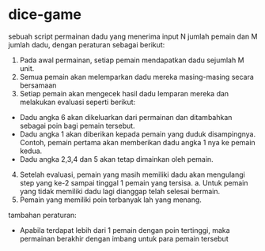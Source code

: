 # dice-game

sebuah script permainan dadu yang menerima input N jumlah pemain dan M jumlah
dadu, dengan peraturan sebagai berikut:
1. Pada awal permainan, setiap pemain mendapatkan dadu sejumlah M unit.
2. Semua pemain akan melemparkan dadu mereka masing-masing secara bersamaan
3. Setiap pemain akan mengecek hasil dadu lemparan mereka dan melakukan evaluasi
seperti berikut:
* Dadu angka 6 akan dikeluarkan dari permainan dan ditambahkan sebagai poin
bagi pemain tersebut.
* Dadu angka 1 akan diberikan kepada pemain yang duduk disampingnya.
Contoh, pemain pertama akan memberikan dadu angka 1 nya ke pemain kedua.
* Dadu angka 2,3,4 dan 5 akan tetap dimainkan oleh pemain.
4. Setelah evaluasi, pemain yang masih memiliki dadu akan mengulangi step yang ke-2
sampai tinggal 1 pemain yang tersisa.
a. Untuk pemain yang tidak memiliki dadu lagi dianggap telah selesai bermain.
5. Pemain yang memiliki poin terbanyak lah yang menang.

tambahan peraturan:
* Apabila terdapat lebih dari 1 pemain dengan poin tertinggi, maka permainan berakhir dengan imbang untuk para pemain tersebut
